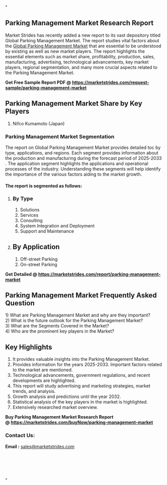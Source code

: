 <p>"</p>
<h2>Parking Management Market Research Report</h2>
<p>Market Strides has recently added a new report to its vast depository titled Global Parking Management Market. The report studies vital factors about the&nbsp;<a href="https://marketstrides.com/report/parking-management-market">Global Parking Management Market</a>&nbsp;that are essential to be understood by existing as well as new market players. The report highlights the essential elements such as market share, profitability, production, sales, manufacturing, advertising, technological advancements, key market players, regional segmentation, and many more crucial aspects related to the Parking Management Market.</p>
<p><strong>Get Free Sample Report PDF @&nbsp;<a href="https://marketstrides.com/request-sample/parking-management-market">https://marketstrides.com/request-sample/parking-management-market</a></strong></p>
<h2><strong>Parking Management Market Share by Key Players</strong></h2>
<ol>
<li>Nifco Kumamoto (Japan)</li>
</ol>
<h3><strong>Parking Management Market Segmentation</strong></h3>
<p>The report on Global Parking Management Market provides detailed toc by type, applications, and regions. Each segment provides information about the production and manufacturing during the forecast period of 2025-2033 . The application segment highlights the applications and operational processes of the industry. Understanding these segments will help identify the importance of the various factors aiding to the market growth.</p>
<h4>The report is segmented as follows:</h4>
<ol>
<li>
<h3>By Type</h3>
<ol>
<li>Solutions</li>
<li>Services</li>
<li>Consulting</li>
<li>System Integration and Deployment</li>
<li>Support and Maintenance</li>
</ol>
</li>
<li>
<h2>By Application</h2>
<ol>
<li>Off-street Parking</li>
<li>On-street Parking</li>
</ol>
</li>
</ol>
<p><strong>Get Detailed @&nbsp;<a href="https://marketstrides.com/report/parking-management-market">https://marketstrides.com/report/parking-management-market</a></strong></p>
<h2 class=""><strong>Parking Management Market Frequently Asked Question</strong></h2>
<div class="">1) What are&nbsp;Parking Management Market and why are they important?
<div class="">
<div class="">2) What is the future outlook for the Parking Management Market?</div>
</div>
</div>
<div class="">3) What are the Segments Covered in the Market?</div>
<div class="">4) Who are the prominent key players in the Market?</div>
<h2><strong>Key Highlights</strong></h2>
<div class="">
<ol>
<li>It provides valuable insights into the Parking Management Market.</li>
<li>Provides information for the years 2025-2033. Important factors related to the market are mentioned.</li>
<li>Technological advancements, government regulations, and recent developments are highlighted.</li>
<li>This report will study advertising and marketing strategies, market trends, and analysis.</li>
<li>Growth analysis and predictions until the year 2032.</li>
<li>Statistical analysis of the key players in the market is highlighted.</li>
<li>Extensively researched market overview.</li>
</ol>
<p><strong>Buy Parking Management Market Research Report @&nbsp;<a href="https://marketstrides.com/buyNow/parking-management-market">https://marketstrides.com/buyNow/parking-management-market</a></strong></p>
<h3>Contact Us:</h3>
<p><strong>Email :</strong> <a href="mailto:sales@marketstrides.com">sales@marketstrides.com</a></p>
</div>
<p>&nbsp;</p>
<h3>&nbsp;</h3>
<p>"</p>
